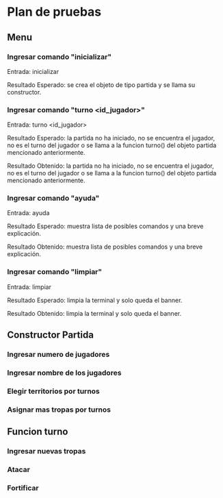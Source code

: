 # Plan de pruebas

## Menu

### Ingresar comando "inicializar"
Entrada: inicializar

Resultado Esperado: se crea el objeto de tipo partida y se llama su constructor.

### Ingresar comando "turno <id_jugador>"
Entrada: turno <id_jugador>

Resultado Esperado: la partida no ha iniciado, no se encuentra el jugador, no es el turno del jugador o se llama a la funcion turno() del objeto partida mencionado anteriormente.

Resultado Obtenido: la partida no ha iniciado, no se encuentra el jugador, no es el turno del jugador o se llama a la funcion turno() del objeto partida mencionado anteriormente.

### Ingresar comando "ayuda"
Entrada: ayuda

Resultado Esperado: muestra lista de posibles comandos y una breve explicación.

Resultado Obtenido: muestra lista de posibles comandos y una breve explicación.

### Ingresar comando "limpiar"
Entrada: limpiar

Resultado Esperado: limpia la terminal y solo queda el banner.

Resultado Obtenido: limpia la terminal y solo queda el banner.

## Constructor Partida

### Ingresar numero de jugadores

### Ingresar nombre de los jugadores

### Elegir territorios por turnos

### Asignar mas tropas por turnos

## Funcion turno

### Ingresar nuevas tropas

### Atacar

### Fortificar
